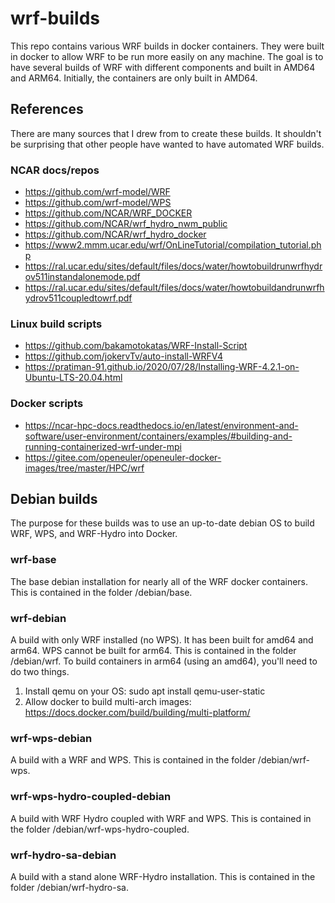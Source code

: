 # wrf-builds

This repo contains various WRF builds in docker containers. They were built in docker to allow WRF to be run more easily on any machine. The goal is to have several builds of WRF with different components and built in AMD64 and ARM64. Initially, the containers are only built in AMD64.

## References
There are many sources that I drew from to create these builds. It shouldn't be surprising that other people have wanted to have automated WRF builds.

### NCAR docs/repos
- https://github.com/wrf-model/WRF
- https://github.com/wrf-model/WPS
- https://github.com/NCAR/WRF_DOCKER
- https://github.com/NCAR/wrf_hydro_nwm_public
- https://github.com/NCAR/wrf_hydro_docker
- https://www2.mmm.ucar.edu/wrf/OnLineTutorial/compilation_tutorial.php
- https://ral.ucar.edu/sites/default/files/docs/water/howtobuildrunwrfhydrov511instandalonemode.pdf
- https://ral.ucar.edu/sites/default/files/docs/water/howtobuildandrunwrfhydrov511coupledtowrf.pdf

### Linux build scripts
- https://github.com/bakamotokatas/WRF-Install-Script
- https://github.com/jokervTv/auto-install-WRFV4
- https://pratiman-91.github.io/2020/07/28/Installing-WRF-4.2.1-on-Ubuntu-LTS-20.04.html

### Docker scripts
- https://ncar-hpc-docs.readthedocs.io/en/latest/environment-and-software/user-environment/containers/examples/#building-and-running-containerized-wrf-under-mpi
- https://gitee.com/openeuler/openeuler-docker-images/tree/master/HPC/wrf

## Debian builds
The purpose for these builds was to use an up-to-date debian OS to build WRF, WPS, and WRF-Hydro into Docker. 

### wrf-base
The base debian installation for nearly all of the WRF docker containers. This is contained in the folder /debian/base.

### wrf-debian
A build with only WRF installed (no WPS). It has been built for amd64 and arm64. WPS cannot be built for arm64. This is contained in the folder /debian/wrf.
To build containers in arm64 (using an amd64), you'll need to do two things.

1) Install qemu on your OS: sudo apt install qemu-user-static
2) Allow docker to build multi-arch images: https://docs.docker.com/build/building/multi-platform/

### wrf-wps-debian
A build with a WRF and WPS. This is contained in the folder /debian/wrf-wps.

### wrf-wps-hydro-coupled-debian
A build with WRF Hydro coupled with WRF and WPS. This is contained in the folder /debian/wrf-wps-hydro-coupled.

### wrf-hydro-sa-debian
A build with a stand alone WRF-Hydro installation. This is contained in the folder /debian/wrf-hydro-sa.


